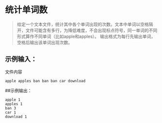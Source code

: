 #  统计单词数
> 给定一个文本文件，统计其中各个单词出现的次数。文本中单词以空格隔开，文件可能含有多行，为降低难度，不会出现标点符号，同一单词的不同形式算作不同单词（比如apple和apples）。
输出格式为每行先输出单词，空格后输出该单词出现次数。

## 示例输入：
文件内容
```
apple apples ban ban ban car download
```
##示例输出：
```
apple 1
apples 1
ban 3
car 1
download 1
```